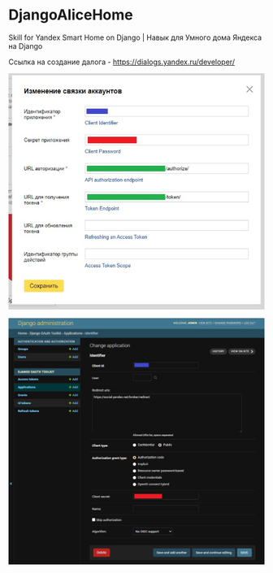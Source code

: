 # DjangoAliceHome
Skill for Yandex Smart Home on Django | Навык для Умного дома Яндекса на Django

Ссылка на создание далога - https://dialogs.yandex.ru/developer/

![Настройка связки аккаунтов](screenshots/1._Настройка_связки_аккаунтов.jpg)

![Создание_Application_в_админке](screenshots/2._Создание_Application_в_админке.jpg)

